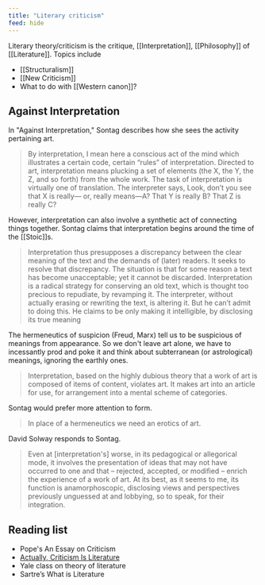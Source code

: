 ```yaml
---
title: "Literary criticism"
feed: hide
---
```


Literary theory/criticism is the critique, [[Interpretation]], [[Philosophy]] of [[Literature]]. Topics include
- [[Structuralism]]
- [[New Criticism]]
- What to do with [[Western canon]]?

## Against Interpretation

In "Against Interpretation," Sontag describes how she sees the activity pertaining art.

> By interpretation, I mean here a conscious act of the mind which illustrates a certain code, certain “rules” of interpretation. Directed to art, interpretation means plucking a set of elements (the X, the Y, the Z, and so forth) from the whole work. The task of interpretation is virtually one of translation. The interpreter says, Look, don’t you see that X is really— or, really means—A? That Y is really B? That Z is really C?

However, interpretation can also involve a synthetic act of connecting things together. Sontag claims that interpretation begins around the time of the [[Stoic]]s. 

> Interpretation thus presupposes a discrepancy between the clear meaning of the text and the demands of (later) readers. It seeks to resolve that discrepancy. The situation is that for some reason a text has become unacceptable; yet it cannot be discarded. Interpretation is a radical strategy for conserving an old text, which is thought too precious to repudiate, by revamping it. The interpreter, without actually erasing or rewriting the text, is altering it. But he can’t admit to doing this. He claims to be only making it intelligible, by disclosing its true meaning

The hermeneutics of suspicion (Freud, Marx) tell us to be suspicious of meanings from appearance. So we don't leave art alone, we have to incessantly prod and poke it and think about subterranean (or astrological) meanings, ignoring the earthly ones. 

> Interpretation, based on the highly dubious theory that a work of art is composed of items of content, violates art. It makes art into an article for use, for arrangement into a mental scheme of categories.

Sontag would prefer more attention to form. 

> In place of a hermeneutics we need an erotics of art.

David Solway responds to Sontag.

> Even at \[interpretation's] worse, in its pedagogical or allegorical mode, it involves the presentation of ideas that may not have occurred to one and that – rejected, accepted, or modified – enrich the experience of a work of art. At its best, as it seems to me, its function is anamorphoscopic, disclosing views and perspectives previously unguessed at and lobbying, so to speak, for their integration. 



## Reading list

* Pope's An Essay on Criticism
* [Actually, Criticism Is Literature](https://lithub.com/actually-criticism-is-literature/)
* Yale class on theory of literature
* Sartre’s What is Literature